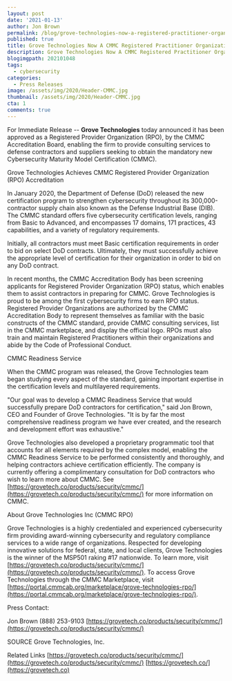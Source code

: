 ```yaml
---
layout: post
date: '2021-01-13'
author: Jon Brown
permalink: /blog/grove-technologies-now-a-registered-practitioner-organization/
published: true
title: Grove Technologies Now A CMMC Registered Practitioner Organization
description: Grove Technologies Now A CMMC Registered Practitioner Organization
blogimgpath: 202101048 
tags:
  - cybersecurity
categories:
  - Press Releases
image: /assets/img/2020/Header-CMMC.jpg
thumbnail: /assets/img/2020/Header-CMMC.jpg
cta: 1
comments: true
---
```

For Immediate Release -- **Grove Technologies** today announced it has been approved as a Registered Provider Organization (RPO), by the CMMC Accreditation Board, enabling the firm to provide consulting services to defense contractors and suppliers seeking to obtain the mandatory new Cybersecurity Maturity Model Certification (CMMC).

Grove Technologies Achieves CMMC Registered Provider Organization (RPO) Accreditation

In January 2020, the Department of Defense (DoD) released the new certification program to strengthen cybersecurity throughout its 300,000-contractor supply chain also known as the Defense Industrial Base (DIB). The CMMC standard offers five cybersecurity certification levels, ranging from Basic to Advanced, and encompasses 17 domains, 171 practices, 43 capabilities, and a variety of regulatory requirements.

Initially, all contractors must meet Basic certification requirements in order to bid on select DoD contracts. Ultimately, they must successfully achieve the appropriate level of certification for their organization in order to bid on any DoD contract.

In recent months, the CMMC Accreditation Body has been screening applicants for Registered Provider Organization (RPO) status, which enables them to assist contractors in preparing for CMMC. Grove Technologies is proud to be among the first cybersecurity firms to earn RPO status. Registered Provider Organizations are authorized by the CMMC Accreditation Body to represent themselves as familiar with the basic constructs of the CMMC standard, provide CMMC consulting services, list in the CMMC marketplace, and display the official logo. RPOs must also train and maintain Registered Practitioners within their organizations and abide by the Code of Professional Conduct.

CMMC Readiness Service

When the CMMC program was released, the Grove Technologies team began studying every aspect of the standard, gaining important expertise in the certification levels and multilayered requirements.

"Our goal was to develop a CMMC Readiness Service that would successfully prepare DoD contractors for certification," said Jon Brown, CEO and Founder of Grove Technologies. "It is by far the most comprehensive readiness program we have ever created, and the research and development effort was exhaustive."

Grove Technologies also developed a proprietary programmatic tool that accounts for all elements required by the complex model, enabling the CMMC Readiness Service to be performed consistently and thoroughly, and helping contractors achieve certification efficiently. The company is currently offering a complimentary consultation for DoD contractors who wish to learn more about CMMC. See [https://grovetech.co/products/security/cmmc/](https://grovetech.co/products/security/cmmc/) for more information on CMMC.

About Grove Technologies Inc (CMMC RPO)

Grove Technologies is a highly credentialed and experienced cybersecurity firm providing award-winning cybersecurity and regulatory compliance services to a wide range of organizations. Respected for developing innovative solutions for federal, state, and local clients, Grove Technologies is the winner of the MSP501 raking #17 nationwide. To learn more, visit [https://grovetech.co/products/security/cmmc/](https://grovetech.co/products/security/cmmc/). To access Grove Technologies through the CMMC Marketplace, visit [https://portal.cmmcab.org/marketplace/grove-technologies-rpo/](https://portal.cmmcab.org/marketplace/grove-technologies-rpo/).

Press Contact:

Jon Brown
(888) 253-9103
[https://grovetech.co/products/security/cmmc/](https://grovetech.co/products/security/cmmc/)

SOURCE Grove Technologies, Inc.

Related Links
[https://grovetech.co/products/security/cmmc/](https://grovetech.co/products/security/cmmc/)
[https://grovetech.co/](https://grovetech.co)
